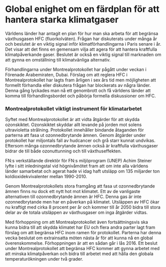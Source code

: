 # Global enighet om en färdplan för att hantera starka klimatgaser

Världens länder har antagit en plan för hur man ska arbeta för att begränsa växthusgasen HFC (fluorkolväten). Frågan har diskuterats under många år och beslutet är en viktig signal inför klimatförhandlingarna i Paris senare i år. Det visar att det finns en gemensam vilja att agera för att hantera kraftfulla klimatpåverkande gaser. Beslutet är också en viktig signal till marknaden om att gynna en omställning till klimatvänliga alternativ.

Förhandlingarna under Montrealprotokollet har pågått under veckan i Förenade Arabemiraten, Dubai. Förslag om att reglera HFC i Montrealprotokollet har lagts fram årligen i sex års tid men möjligheten att formellt förhandla eller diskutera frågan har blockerats av några länder. Denna gång lyckades man nå ett genombrott och få världens länder att komma till förhandlingsbordet och påbörja formella diskussioner om HFC.

### **Montrealprotokollet viktigt instrument för klimatarbetet**

Syftet med Montrealprotokollet är att vidta åtgärder för att skydda ozonskiktet. Ozonskiktet skyddar allt levande på jorden mot solens ultravioletta strålning. Protokollet innehåller bindande åtaganden för parterna att fasa ut ozonnedbrytande ämnen. Genom åtgärder under protokollet har miljontals fall av hudcancer och grå starr kunnat undvikas. Eftersom många ozonnedbrytande ämnen också är kraftfulla växthusgaser bidrar de till både ozonuttunning och till växthuseffekten.

FN:s verkställande direktör för FN:s miljöprogram (UNEP) Achim Steiner lyfte i sitt inledningstal vid högnivåmötet fram att om inte alla världens länder samarbetat och agerat hade vi idag haft utsläpp om 135 miljarder ton koldioxidekvivalenter mellan 1990-2010.

Genom Montrealprotokollets stora framgång att fasa ut ozonnedbrytande ämnen finns nu dock ett nytt hot mot klimatet. Ett av de vanligaste alternativen till ozonnedbrytande ämnen är HFC. Denna gas är inte ozonnedbrytande men har en påverkan på klimatet. Utsläppen av HFC ökar nu kraftigt med cirka 8 procent per år och kommer till år 2050 bidra till stora delar av de totala utsläppen av växthusgaser om inga åtgärder vidtas.

Med förhoppning om att Montrealprotokollet även fortsättningsvis ska kunna bidra till att skydda klimatet har EU och flera andra parter lagt fram förslag om att begränsa HFC inom ramen för protokollet. Parterna har denna vecka beslutat om extrainsatta möten nästa år för att kunna nå en global överenskommelse. Förhoppningen är att en sådan går i lås 2016. Ett beslut under Montrealprotokollet att begränsa HFC kommer att gynna arbetet med att minska klimatpåverkan och bidra till arbetet med att hålla den globala temperaturökningen under två grader.
